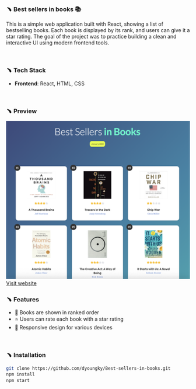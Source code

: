 ### ﹅ Best sellers in books 📚

This is a simple web application built with React, showing a list of bestselling books. Each book is displayed by its rank, and users can give it a star rating. The goal of the project was to practice building a clean and interactive UI using modern frontend tools.

<br>

### ﹅ Tech Stack

- **Frontend**: React, HTML, CSS

<br>

### ﹅ Preview

   ![Webshop Screenshot](public/bestSeller-intro.png)
[Visit website](https://react-amazon-bestsellers-books-dy.netlify.app/)
<br>

### ﹅ Features

- 📘 Books are shown in ranked order
- ⭐ Users can rate each book with a star rating
- 📱 Responsive design for various devices  

<br>

### ﹅ Installation

```bash
git clone https://github.com/dyoungky/Best-sellers-in-books.git
npm install
npm start
